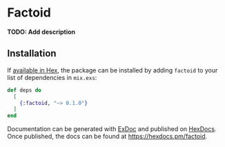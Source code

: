 # Factoid

**TODO: Add description**

## Installation

If [available in Hex](https://hex.pm/docs/publish), the package can be installed
by adding `factoid` to your list of dependencies in `mix.exs`:

```elixir
def deps do
  [
    {:factoid, "~> 0.1.0"}
  ]
end
```

Documentation can be generated with [ExDoc](https://github.com/elixir-lang/ex_doc)
and published on [HexDocs](https://hexdocs.pm). Once published, the docs can
be found at <https://hexdocs.pm/factoid>.
